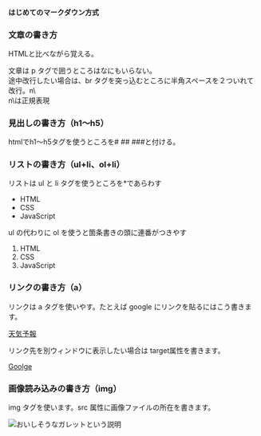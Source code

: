
#### はじめてのマークダウン方式

### 文章の書き方

HTMLと比べながら覚える。  

文章は p タグで囲うところはなにもいらない。  
途中改行したい場合は、br タグを突っ込むところに半角スペースを２ついれて改行。n\  
n\は正規表現  

### 見出しの書き方（h1～h5）

htmlでh1～h5タグを使うところを# ## ###と付ける。  


### リストの書き方（ul+li、ol+li）

リストは ul と li タグを使うところを*であらわす

* HTML
* CSS
* JavaScript

ul の代わりに ol を使うと箇条書きの頭に連番がつきやす

1. HTML
2. CSS
3. JavaScript

### リンクの書き方（a）

リンクは a タグを使いやす。たとえば google にリンクを貼るにはこう書きます。

[天気予報](http://www.jma.go.jp/jp/yoho/320.html)

リンク先を別ウィンドウに表示したい場合は target属性を書きます。

<a href="http://www.google.com" target="_blank">Goolge</a>

### 画像読み込みの書き方（img）

img タグを使います。src 属性に画像ファイルの所在を書きます。

![おいしそうなガレットという説明](http://img04.ti-da.net/usr/soraumiblue/%E7%94%9F%E3%83%8F%E3%83%A0%E3%81%A8%E3%83%AB%E3%83%83%E3%82%B3%E3%83%A9%E3%81%AE%E3%82%AC%E3%83%AC%E3%83%83%E3%83%882.jpg)


